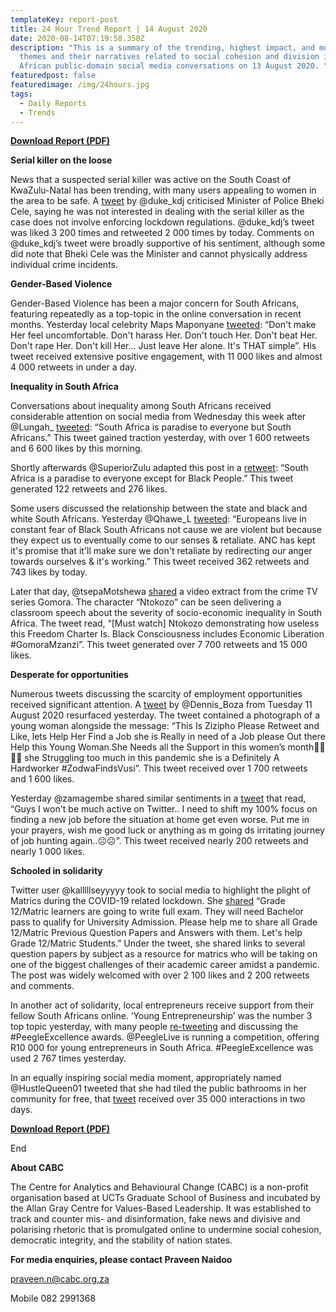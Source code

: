 ```yaml
---
templateKey: report-post
title: 24 Hour Trend Report | 14 August 2020
date: 2020-08-14T07:19:58.350Z
description: "This is a summary of the trending, highest impact, and most active
  themes and their narratives related to social cohesion and division in South
  African public-domain social media conversations on 13 August 2020. "
featuredpost: false
featuredimage: /img/24hours.jpg
tags:
  - Daily Reports
  - Trends
---
```

**[Download Report (PDF)](https://drive.google.com/u/5/uc?id=1ZbEqH0OM9ovO49ldtB2K6yij5n8jRAOP&export=download)**

**Serial killer on the loose**

News that a suspected serial killer was active on the South Coast of KwaZulu-Natal has been trending, with many users appealing to women in the area to be safe. A [tweet](https://twitter.com/duke_kdj/status/1293784690198028288) by @duke_kdj criticised Minister of Police Bheki Cele, saying he was not interested in dealing with the serial killer as the case does not involve enforcing lockdown regulations. @duke_kdj’s tweet was liked 3 200 times and retweeted 2 000 times by today. Comments on @duke_kdj’s tweet were broadly supportive of his sentiment, although some did note that Bheki Cele was the Minister and cannot physically address individual crime incidents.

**Gender-Based Violence**

Gender-Based Violence has been a major concern for South Africans, featuring repeatedly as a top-topic in the online conversation in recent months. Yesterday local celebrity Maps Maponyane [tweeted](https://twitter.com/MapsMaponyane/status/1293832866858754049): “Don't make Her feel uncomfortable. Don't harass Her. Don't touch Her. Don't beat Her. Don't rape Her. Don't kill Her… Just leave Her alone. It's THAT simple”. His tweet received extensive positive engagement, with 11 000 likes and almost 4 000 retweets in under a day.

**Inequality in South Africa**

Conversations about inequality among South Africans received considerable attention on social media from Wednesday this week after @Lungah_ [tweeted](https://twitter.com/Lungah__/status/1293446186872066048): “South Africa is paradise to everyone but South Africans.” This tweet gained traction yesterday, with over 1 600 retweets and 6 600 likes by this morning.

Shortly afterwards @SuperiorZulu adapted this post in a [retweet](https://twitter.com/SuperiorZulu/status/1293462784970305537): “South Africa is a paradise to everyone except for Black People.” This tweet generated 122 retweets and 276 likes.

Some users discussed the relationship between the state and black and white South Africans. Yesterday @Qhawe_L [tweeted](https://twitter.com/Qhawe_L/status/1293826636714999808): “Europeans live in constant fear of Black South Africans not cause we are violent but because they expect us to eventually come to our senses & retaliate. ANC has kept it's promise that it'll make sure we don't retaliate by redirecting our anger towards ourselves & it's working.” This tweet received 362 retweets and 743 likes by today.

Later that day, @tsepaMotshewa [shared](https://twitter.com/tshepaMotshewa) a video extract from the crime TV series Gomora. The character “Ntokozo” can be seen delivering a classroom speech about the severity of socio-economic inequality in South Africa. The tweet read, “\[Must watch] Ntokozo demonstrating how useless this Freedom Charter Is. Black Consciousness includes Economic Liberation #GomoraMzanzi”. This tweet generated over 7 700 retweets and 15 000 likes.

**Desperate for opportunities**

Numerous tweets discussing the scarcity of employment opportunities received significant attention. A [tweet](https://twitter.com/Dennis_Boza/status/1293234111520415745) by @Dennis_Boza from Tuesday 11 August 2020 resurfaced yesterday. The tweet contained a photograph of a young woman alongside the message: “This Is Zizipho Please Retweet and Like, lets Help Her Find a Job she is Really in need of a Job please Out there Help this Young Woman.She Needs all the Support in this women’s month🙏🏻🙏🏻 she Struggling too much in this pandemic she is a Definitely A Hardworker #ZodwaFindsVusi”. This tweet received over 1 700 retweets and 1 600 likes.

Yesterday @zamagembe shared similar sentiments in a [tweet](https://twitter.com/zamagembe/status/1293809831690874881) that read, “Guys I won't be much active on Twitter.. I need to shift my 100% focus on finding a new job before the situation at home get even worse. Put me in your prayers, wish me good luck or anything as m going ds irritating journey of job hunting again..☹☹”. This tweet received nearly 200 retweets and nearly 1 000 likes.

**Schooled in solidarity**

Twitter user @kalllllseyyyyy took to social media to highlight the plight of Matrics during the COVID-19 related lockdown. She [shared](https://twitter.com/kalllllseyyyyy/status/1293451517626855425) “Grade 12/Matric learners are going to write full exam. They will need Bachelor pass to qualify for University Admission. Please help me to share all Grade 12/Matric Previous Question Papers and Answers with them. Let's help Grade 12/Matric Students.” Under the tweet, she shared links to several question papers by subject as a resource for matrics who will be taking on one of the biggest challenges of their academic career amidst a pandemic. The post was widely welcomed with over 2 100 likes and 2 200 retweets and comments.

In another act of solidarity, local entrepreneurs receive support from their fellow South Africans online. ‘Young Entrepreneurship’ was the number 3 top topic yesterday, with many people [re-tweeting](https://twitter.com/JustMeka_/status/1293950298281697289) and discussing the #PeegleExcellence awards. @PeegleLive is running a competition, offering R10 000 for young entrepreneurs in South Africa. #PeegleExcellence was used 2 767 times yesterday.

In an equally inspiring social media moment, appropriately named @HustleQueen01 tweeted that she had tiled the public bathrooms in her community for free, that [tweet](https://twitter.com/HustleQueen01/status/1293481548054962179) received over 35 000 interactions in two days.

**[Download Report (PDF)](https://drive.google.com/u/5/uc?id=1ZbEqH0OM9ovO49ldtB2K6yij5n8jRAOP&export=download)**

End

**About CABC**

The Centre for Analytics and Behavioural Change (CABC) is a non-profit organisation based at UCTs Graduate School of Business and incubated by the Allan Gray Centre for Values-Based Leadership. It was established to track and counter mis- and disinformation, fake news and divisive and polarising rhetoric that is promulgated online to undermine social cohesion, democratic integrity, and the stability of nation states.

**For media enquiries, please contact Praveen Naidoo**

[praveen.n@cabc.org.za](mailto:praveennaidoo123@gmail.com)

Mobile 082 2991368
